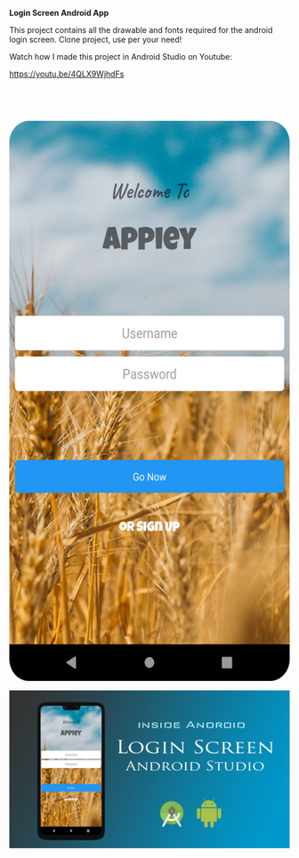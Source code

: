 <p style="text-align: left;"><strong>Login Screen Android App</strong></p>
<p>This project contains all the drawable and fonts required for the android login screen. Clone project, use per your need!</p>
<p>Watch how I made this project in Android Studio on Youtube:</p>
<p><a href="https://youtu.be/4QLX9WjhdFs">https://youtu.be/4QLX9WjhdFs</a></p>
<p>&nbsp;</p>
<p>&nbsp;</p>
<p><img src="https://github.com/qureshiayaz29/Login-Screen01/blob/master/image(4).png" alt="Login Screen" /></p>
<p><img src="https://github.com/qureshiayaz29/Login-Screen01/blob/master/cover%231.jpg" alt="" /></p>
